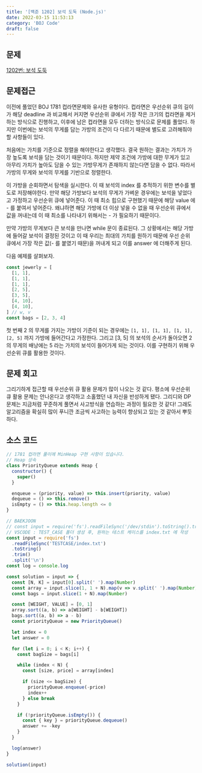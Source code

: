 ```yaml
---
title: '[백준 1202] 보석 도둑 (Node.js)'
date: 2022-03-15 11:53:13
category: 'BOJ Code'
draft: false
---
```


## 문제

[1202번: 보석 도둑](https://www.acmicpc.net/problem/1202)

## 문제접근

이전에 풀었던 BOJ 1781 컵라면문제와 유사한 유형이다. 컵라면은 우선순위 큐의 길이가 해당 deadline 과 비교해서 커지면 우선순위 큐에서 가장 작은 크기의 컵라면을 제거하는 방식으로 진행하고, 이후에 남은 컵라면을 모두 더하는 방식으로 문제를 풀었다. 하지만 이번에는 보석의 무게를 담는 가방의 조건이 다 다르기 때문에 별도로 고려해줘야할 사항들이 있다.

처음에는 가치를 기준으로 정렬을 해야한다고 생각했다. 결국 원하는 결과는 가치가 가장 높도록 보석을 담는 것이기 때문이다. 하지만 제약 조건에 가방에 대한 무게가 있고 아무리 가치가 높아도 담을 수 있는 가방무게가 존재하지 않는다면 담을 수 없다. 따라서 가방의 무게와 보석의 무게를 기반으로 정렬한다.

이 가방을 순회하면서 탐색을 실시한다. 이 때 보석의 index 를 추적하기 위한 변수를 별도로 저장해야한다. 만약 해당 가방보다 보석의 무게가 가벼운 경우에는 보석을 넣었다고 가정하고 우선순위 큐에 넣어준다. 이 때 최소 힙으로 구현했기 때문에 해당 value 에 - 를 붙여서 넣어준다. 왜냐하면 해당 가방에 더 이상 넣을 수 없을 때 우선순위 큐에서 값을 꺼내는데 이 때 최소를 나타내기 위해서는 - 가 필요하기 때문이다.

만약 가방의 무게보다 큰 보석을 만나면 while 문이 종료된다. 그 상황에서는 해당 가방에 들어갈 보석이 결정된 것이고 이 때 우리는 최대의 가치를 원하기 때문에 우선 순위 큐에서 가장 작은 값(- 를 붙였기 때문)을 꺼내게 되고 이를 answer 에 더해주게 된다.

다음 예제를 살펴보자.

```jsx
const jewerly = [
  [1, 1],
  [1, 1],
  [1, 1],
  [2, 5],
  [3, 5],
  [4, 10],
  [4, 10],
] // w, v
const bags = [2, 3, 4]
```

첫 번째 2 의 무게를 가지는 가방이 기준이 되는 경우에는 `[1, 1], [1, 1], [1, 1], [2, 5]` 까지 가방에 들어간다고 가정한다. 그리고 [3, 5] 의 보석의 순서가 돌아오면 2 의 무게의 배낭에는 5 라는 가치의 보석이 들어가게 되는 것이다. 이를 구현하기 위해 우선순위 큐를 활용한 것이다.

## 문제 회고

그리기하게 접근할 때 우선순위 큐 활용 문제가 많이 나오는 것 같다. 평소에 우선순위 큐 활용 문제는 안나온다고 생각하고 소홀했던 내 자신을 반성하게 됐다. 그리디와 DP 문제는 지금처럼 꾸준하게 풀면서 사고방식을 연습하는 과정이 필요한 것 같다! 그래도 알고리즘을 확실히 많이 푸니깐 조금씩 사고하는 능력이 향상되고 있는 것 같아서 뿌듯하다.

## 소스 코드

```jsx
// 1781 컵라면 풀이에 MinHeap 구현 사항이 있습니다.
// Heap 상속
class PriorityQueue extends Heap {
  constructor() {
    super()
  }

  enqueue = (priority, value) => this.insert(priority, value)
  dequeue = () => this.remove()
  isEmpty = () => this.heap.length <= 0
}

// BAEKJOON
// const input = require('fs').readFileSync('/dev/stdin').toString().trim().split('\n');
// VSCODE : TEST_CASE 폴더 생성 후, 원하는 테스트 케이스를 index.txt 에 작성
const input = require('fs')
  .readFileSync('TESTCASE/index.txt')
  .toString()
  .trim()
  .split('\n')
const log = console.log

const solution = input => {
  const [N, K] = input[0].split(' ').map(Number)
  const array = input.slice(1, 1 + N).map(v => v.split(' ').map(Number))
  const bags = input.slice(1 + N).map(Number)

  const [WEIGHT, VALUE] = [0, 1]
  array.sort((a, b) => a[WEIGHT] - b[WEIGHT])
  bags.sort((a, b) => a - b)
  const priorityQueue = new PriorityQueue()

  let index = 0
  let answer = 0

  for (let i = 0; i < K; i++) {
    const bagSize = bags[i]

    while (index < N) {
      const [size, price] = array[index]

      if (size <= bagSize) {
        priorityQueue.enqueue(-price)
        index++
      } else break
    }

    if (!priorityQueue.isEmpty()) {
      const { key } = priorityQueue.dequeue()
      answer += -key
    }
  }

  log(answer)
}

solution(input)
```
